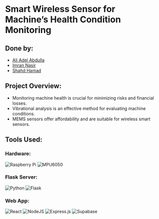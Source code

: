 # Smart Wireless Sensor for Machine’s Health Condition Monitoring

## Done by:
- [Ali Adel Abdulla](https://github.com/AliAdelAbdulla)
- [Imran Nasir](https://github.com/imrun10)
- [Shahd Hamad](https://github.com/Shahdhamadd)

## Project Overview:
- Monitoring machine health is crucial for minimizing risks and financial losses.
- Vibrational analysis is an effective method for evaluating machine conditions.
- MEMS sensors offer affordability and are suitable for wireless smart sensors.

## Tools Used:
### Hardware:
![Raspberry Pi](https://img.shields.io/badge/Raspberry%20Pi-%23C51A4A.svg?style=for-the-badge&logo=raspberry%20pi&logoColor=white) 
![MPU6050](https://img.shields.io/badge/MPU6050-%230A0A0A.svg?style=for-the-badge)

### Flask Server:
![Python](https://img.shields.io/badge/python-%2314354C.svg?style=for-the-badge&logo=python&logoColor=white) 
![Flask](https://img.shields.io/badge/Flask-%23000.svg?style=for-the-badge&logo=flask&logoColor=white)

### Web App:
![React](https://img.shields.io/badge/react-%2320232a.svg?style=for-the-badge&logo=react&logoColor=%2361DAFB) 
![NodeJS](https://img.shields.io/badge/node.js-6DA55F?style=for-the-badge&logo=node.js&logoColor=white) 
![Express.js](https://img.shields.io/badge/express.js-%23404d59.svg?style=for-the-badge&logo=express&logoColor=%2361DAFB) 
![Supabase](https://img.shields.io/badge/Supabase-3ECF8E?style=for-the-badge&logo=supabase&logoColor=white) 
